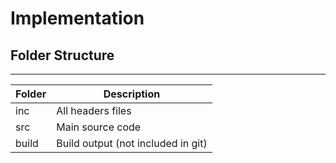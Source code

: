 # Implementation

## Folder Structure

---

| Folder | Description                                  |
| ------ | -------------------------------------------- |
| inc    | All headers files                            |
| src    | Main source code                             |
| build  | Build output (not included in git)|
